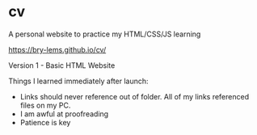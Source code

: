 # cv
A personal website to practice my HTML/CSS/JS learning

https://bry-lems.github.io/cv/

Version 1 - Basic HTML Website

Things I learned immediately after launch:
  - Links should never reference out of folder. All of my links referenced files on my PC.   
  - I am awful at proofreading
  - Patience is key
